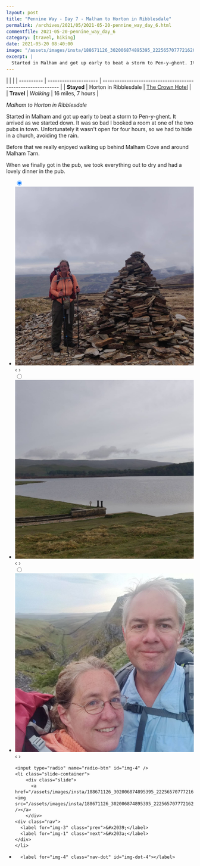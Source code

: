 ```yaml
---
layout: post
title: "Pennine Way - Day 7 - Malham to Horton in Ribblesdale"
permalink: /archives/2021/05/2021-05-20-pennine_way_day_6.html
commentfile: 2021-05-20-pennine_way_day_6
category: [travel, hiking]
date: 2021-05-20 08:40:00
image: "/assets/images/insta/188671126_302006874895395_2225657077721620455_n_17885799107281706.jpg"
excerpt: |
  Started in Malham and got up early to beat a storm to Pen-y-ghent. It arrived as we started down. Now in a pub room drying everything out. 18 or so miles.
---
```


|            |                       |
| ---------- | --------------------- | ------------------------------------------------------------ |
| **Stayed** | Horton in Ribblesdale | [The Crown Hotel](https://maps.app.goo.gl/2RAocu8g8hkzTm366) |
| **Travel** | _Walking_             | 16 miles, 7 hours                                            |

_Malham to Horton in Ribblesdale_

Started in Malham and got up early to beat a storm to Pen-y-ghent. It arrived as we started down. It was so bad I booked a room at one of the two pubs in town. Unfortunately it wasn't open for four hours, so we had to hide in a church, avoiding the rain.

Before that we really enjoyed walking up behind Malham Cove and around Malham Tarn.

When we finally got in the pub, we took everything out to dry and had a lovely dinner in the pub.

<ul class="slides">
    <input type="radio" name="radio-btn" id="img-1" checked="checked" />
    <li class="slide-container">
        <div class="slide">
          <a href="/assets/images/insta/190200105_330365211818245_6770599356302824761_n_18113409580227379.jpg"><img src="/assets/images/insta/190200105_330365211818245_6770599356302824761_n_18113409580227379.jpg" /></a>
        </div>
    <div class="nav">
      <label for="img-4" class="prev">&#x2039;</label>
      <label for="img-2" class="next">&#x203a;</label>
    </div>
    </li>
        <input type="radio" name="radio-btn" id="img-2"  />
    <li class="slide-container">
        <div class="slide">
          <a href="/assets/images/insta/188047734_297988451929266_7819254388774800042_n_17903463406860037.jpg"><img src="/assets/images/insta/188047734_297988451929266_7819254388774800042_n_17903463406860037.jpg" /></a>
        </div>
    <div class="nav">
      <label for="img-1" class="prev">&#x2039;</label>
      <label for="img-3" class="next">&#x203a;</label>
    </div>
    </li>
        <input type="radio" name="radio-btn" id="img-3"  />
    <li class="slide-container">
        <div class="slide">
          <a href="/assets/images/insta/188065137_1397094083987447_8424284545537353802_n_17877567893304197.jpg"><img src="/assets/images/insta/188065137_1397094083987447_8424284545537353802_n_17877567893304197.jpg" /></a>
        </div>
    <div class="nav">
      <label for="img-2" class="prev">&#x2039;</label>
      <label for="img-4" class="next">&#x203a;</label>
    </div>
    </li>
    
    <input type="radio" name="radio-btn" id="img-4" />
    <li class="slide-container">
        <div class="slide">
          <a href="/assets/images/insta/188671126_302006874895395_2225657077721620455_n_17885799107281706.jpg"><img src="/assets/images/insta/188671126_302006874895395_2225657077721620455_n_17885799107281706.jpg" /></a>
        </div>
    <div class="nav">
      <label for="img-3" class="prev">&#x2039;</label>
      <label for="img-1" class="next">&#x203a;</label>
    </div>
    </li>
			
<li class="nav-dots">
      <label for="img-1" class="nav-dot" id="img-dot-1"></label>
      <label for="img-2" class="nav-dot" id="img-dot-2"></label>
      <label for="img-3" class="nav-dot" id="img-dot-3"></label>

      <label for="img-4" class="nav-dot" id="img-dot-4"></label>

</li>
</ul>
